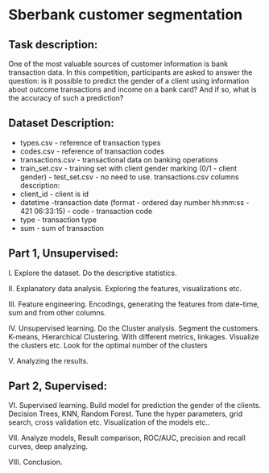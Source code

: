 # Sberbank customer segmentation


## Task description:
One of the most valuable sources of customer information is bank transaction data. In this competition, participants are asked to answer the question: is it possible to predict the gender of a client using information about outcome transactions and income on a bank card? And if so, what is the accuracy of such a prediction?

## Dataset Description:
- types.csv - reference of transaction types
- codes.csv - reference of transaction codes
- transactions.csv - transactional data on banking operations
- train_set.csv - training set with client gender marking (0/1 - client gender) - test_set.csv - no need to use.
transactions.csv columns description:
- client_id - client is id
- datetime -transaction date (format - ordered day number hh:mm:ss - 421 06:33:15) - code - transaction code
- type - transaction type
- sum - sum of transaction


## Part 1, Unsupervised:
I. Explore the dataset. Do the descriptive statistics.

II. Explanatory data analysis. Exploring the features, visualizations etc. 

III. Feature engineering. Encodings, generating the features from date-time, sum and from other columns. 

IV. Unsupervised learning. Do the Cluster analysis. Segment the customers. K-means, Hierarchical Clustering. With different metrics, linkages. Visualize the clusters etc. Look for the optimal number of the clusters

V. Analyzing the results.

## Part 2, Supervised:
VI. Supervised learning. Build model for prediction the gender of the clients. Decision Trees, KNN, Random Forest. Tune the hyper parameters, grid search, cross validation etc. Visualization of the models etc..

VII. Analyze models, Result comparison, ROC/AUC, precision and recall curves, deep analyzing.

VIII. Conclusion.
